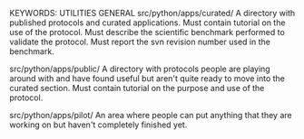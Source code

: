 KEYWORDS: UTILITIES GENERAL
src/python/apps/curated/
	A directory with published protocols and curated applications.
	Must contain tutorial on the use of the protocol.
	Must describe the scientific benchmark performed to validate the
	protocol.
	Must report the svn revision number used in the benchmark.

src/python/apps/public/
	A directory with protocols people are playing around with and have
	found useful but aren't quite ready to move into the curated section.
	Must contain tutorial on the purpose and use of the protocol.

src/python/apps/pilot/
	An area where people can put anything that they are working on but
	haven't completely finished yet.
